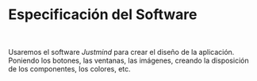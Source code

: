 # Especificación del Software 
<br>

Usaremos el software *Justmind* para crear el diseño de la aplicación. Poniendo los botones, las ventanas, las imágenes, creando la disposición de los componentes, los colores, etc.
